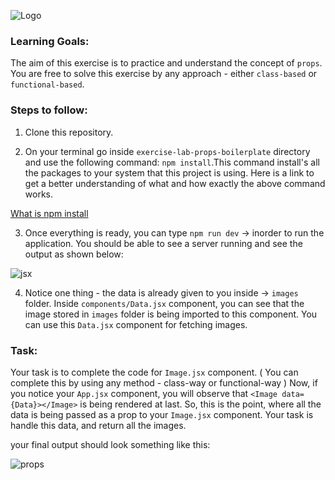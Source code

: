 ![Logo](https://s3.ap-south-1.amazonaws.com/kalvi-education.github.io/front-end-web-development/Kalvium-Logo.png)

### Learning Goals:
The aim of this exercise is to practice and understand the concept of `props`.
You are free to solve this exercise by any approach - either `class-based` or `functional-based`.

### Steps to follow:

1. Clone this repository.

2. On your terminal go inside `exercise-lab-props-boilerplate` directory and use the following command: `npm install`.This command install's all the packages to your system that this project is using.
Here is a link to get a better understanding of what and how exactly the above command works.

[What is npm install](https://www.stackchief.com/tutorials/npm%20install%20%7C%20how%20it%20works)

3. Once everything is ready, you can type `npm run dev` -> inorder to run the application. You should be able to see a server running and see the output as shown below:

![jsx](https://s3.ap-south-1.amazonaws.com/kalvi-education.github.io/front-end-web-development/exercise-lab-jsx.png)

4. Notice one thing - the data is already given to you inside -> `images` folder. Inside `components/Data.jsx` component, you can see that the image stored in `images` folder is being imported to this component. You can use this `Data.jsx` component for fetching images.


### Task:

Your task is to complete the code for `Image.jsx` component. ( You can complete this by using any method - class-way or functional-way )
Now, if you notice your `App.jsx` component, you will observe that `<Image data={Data}></Image>` is being rendered at last. So, this is the point, where all the data is being passed as a prop to your `Image.jsx` component. 
Your task is handle this data, and return all the images.

your final output should look something like this:

![props](https://s3.ap-south-1.amazonaws.com/kalvi-education.github.io/front-end-web-development/props-exercise-react.png)
